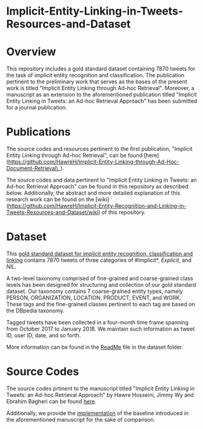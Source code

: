 # Implicit-Entity-Linking-in-Tweets-Resources-and-Dataset

# Overview
This repository includes a gold standard dataset containing 7870 tweets for the task of implicit entity recognition and classification. The publication pertinent to the preliminary work that serves as the bases of the present work is titled "Implicit Entity Linking through Ad-hoc Retrieval". 
Moreover, a manuscript as an extension to the aforementioned publication titled "Implicit Entity Linking in Tweets: an Ad-hoc Retrieval Approach" has been submitted for a journal publication.

# Publications

The source codes and resources pertinent to the first publication, "Implicit Entity Linking through Ad-hoc Retrieval", can be found [here] (https://github.com/HawreH/Implicit-Entity-Linking-through-Ad-Hoc-Document-Retrieval\_).

The source codes and data pertinent to "Implicit Entity Linking in Tweets: an Ad-hoc Retrieval Approach" can be found in this repository as described below. Additionally, the abstract and more detailed explanation of this research work can be found on the [wiki] (https://github.com/HawreH/Implicit-Entity-Recognition-and-Linking-in-Tweets-Resources-and-Dataset/wiki) of this repository.



# Dataset
This [gold standard dataset for implicit entity recognition, classification and linking](https://github.com/HawreH/Implicit-Entity-Recognition-and-Linking-in-Tweets-Resources-and-Dataset/tree/master/Dataset) contains 7870 tweets of three categories of #Implicit*, *Explicit*, and *NIL*.

A two-level taxonomy comprised of fine-grained and coarse-grained class levels has been designed for structuring and collection of our gold standard dataset. Our taxonomy contains 7 coarse-grained entity types, namely PERSON, ORGANIZATION, LOCATION, PRODUCT, EVENT, and WORK. These tags and the fine-grained classes pertinent to each tag are based on the DBpedia taxonomy.

Tagged tweets have been collected in a four-month time frame spanning from October 2017 to January 2018. We maintain such information as tweet ID, user ID, date, and so forth.

More information can be found in the [ReadMe](https://github.com/HawreH/Implicit-Entity-Recognition-and-Linking-in-Tweets-Resources-and-Dataset/blob/master/Dataset/ReadMe.txt) file in the dataset folder.

# Source Codes

The source codes prtinent to the manuscript titled "Implicit Entity Linking in Tweets: an Ad-hoc Retrieval Approach" by Hawre Hosseini, Jimmy Wy and Ebrahim Bagheri can be found [here](https://github.com/HawreH/Implicit-Entity-Recognition-and-Linking-in-Tweets-Resources-and-Dataset/blob/master/src). 

Additionally, we provide the [implementation](https://github.com/HawreH/Implicit-Entity-Recognition-and-Linking-in-Tweets-Resources-and-Dataset/blob/master/BaselineImplementation/) of the baseline introduced in the aforementioned manuscript for the sake of comparison.



